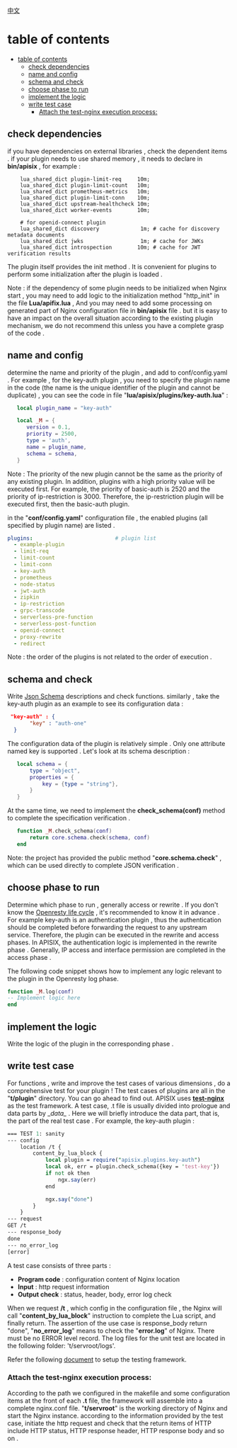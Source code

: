 <!--
#
# Licensed to the Apache Software Foundation (ASF) under one or more
# contributor license agreements.  See the NOTICE file distributed with
# this work for additional information regarding copyright ownership.
# The ASF licenses this file to You under the Apache License, Version 2.0
# (the "License"); you may not use this file except in compliance with
# the License.  You may obtain a copy of the License at
#
#     http://www.apache.org/licenses/LICENSE-2.0
#
# Unless required by applicable law or agreed to in writing, software
# distributed under the License is distributed on an "AS IS" BASIS,
# WITHOUT WARRANTIES OR CONDITIONS OF ANY KIND, either express or implied.
# See the License for the specific language governing permissions and
# limitations under the License.
#
-->
[中文](plugin-develop-cn.md)

# table of contents
- [table of contents](#table-of-contents)
  - [check dependencies](#check-dependencies)
  - [name and config](#name-and-config)
  - [schema and check](#schema-and-check)
  - [choose phase to run](#choose-phase-to-run)
  - [implement the logic](#implement-the-logic)
  - [write test case](#write-test-case)
    - [Attach the test-nginx execution process:](#attach-the-test-nginx-execution-process)


## check dependencies

if you have dependencies on external libraries , check the dependent items . if your plugin needs to use shared memory , it
 needs to declare in __bin/apisix__ , for example :

```nginx
    lua_shared_dict plugin-limit-req     10m;
    lua_shared_dict plugin-limit-count   10m;
    lua_shared_dict prometheus-metrics   10m;
    lua_shared_dict plugin-limit-conn    10m;
    lua_shared_dict upstream-healthcheck 10m;
    lua_shared_dict worker-events        10m;

    # for openid-connect plugin
    lua_shared_dict discovery             1m; # cache for discovery metadata documents
    lua_shared_dict jwks                  1m; # cache for JWKs
    lua_shared_dict introspection        10m; # cache for JWT verification results
```

The plugin itself provides the init method . It is convenient for plugins to perform some initialization after
 the plugin is loaded .

Note : if the dependency of some plugin needs to be initialized when Nginx start , you may need to add logic to the initialization
       method "http_init" in the file __Lua/apifix.lua__ , And you may need to add some processing on generated part of Nginx
       configuration file in __bin/apisix__ file . but it is easy to have an impact on the overall situation according to the
       existing plugin mechanism, we do not recommend this unless you have a complete grasp of the code .

## name and config

determine the name and priority of the plugin , and add to conf/config.yaml . For example , for the key-auth plugin ,
 you need to specify the plugin name in the code (the name is the unique identifier of the plugin and cannot be
 duplicate) , you can see the code in file "__lua/apisix/plugins/key-auth.lua__" :

```lua
   local plugin_name = "key-auth"

   local _M = {
      version = 0.1,
      priority = 2500,
      type = 'auth',
      name = plugin_name,
      schema = schema,
   }
```

Note : The priority of the new plugin cannot be the same as the priority of any existing plugin. In addition, plugins with a high priority value will be executed first. For example, the priority of basic-auth is 2520 and the priority of ip-restriction is 3000. Therefore, the ip-restriction plugin will be executed first, then the basic-auth plugin.

in the "__conf/config.yaml__" configuration file , the enabled plugins (all specified by plugin name) are listed .

```yaml
plugins:                          # plugin list
  - example-plugin
  - limit-req
  - limit-count
  - limit-conn
  - key-auth
  - prometheus
  - node-status
  - jwt-auth
  - zipkin
  - ip-restriction
  - grpc-transcode
  - serverless-pre-function
  - serverless-post-function
  - openid-connect
  - proxy-rewrite
  - redirect
```

Note : the order of the plugins is not related to the order of execution .

## schema and check

Write [Json Schema](https://json-schema.org) descriptions and check functions. similarly , take the key-auth plugin as an example to see its
 configuration data :

```json
 "key-auth" : {
       "key" : "auth-one"
  }
```

The configuration data of the plugin is relatively simple . Only one attribute named key is supported . Let's look
at its schema description :

```lua
   local schema = {
       type = "object",
       properties = {
           key = {type = "string"},
       }
   }
```

At the same time, we need to implement the __check_schema(conf)__ method to complete the specification verification .

```lua
   function _M.check_schema(conf)
       return core.schema.check(schema, conf)
   end
```

Note: the project has provided the public method "__core.schema.check__" , which can be used directly to complete JSON
verification .

## choose phase to run

Determine which phase to run , generally access or rewrite . If you don't know the [Openresty life cycle](https://openresty-reference.readthedocs.io/en/latest/Directives/) , it's
recommended to know it in advance . For example key-auth is an authentication plugin , thus the authentication should be completed
before forwarding the request to any upstream service. Therefore, the plugin can be executed in the rewrite and access phases.
In APISIX, the authentication logic is implemented in the rewrite phase . Generally, IP access and interface
permission are completed in the access phase .

The following code snippet shows how to implement any logic relevant to the plugin in the Openresty log phase.

```lua
function _M.log(conf)
-- Implement logic here
end
```

## implement the logic

Write the logic of the plugin in the corresponding phase .

## write test case

For functions , write and improve the test cases of various dimensions , do a comprehensive test for your plugin ! The
test cases of plugins are all in the "__t/plugin__" directory. You can go ahead to find out. APISIX uses
[****test-nginx****](https://github.com/openresty/test-nginx) as the test framework. A test case, .t file is usually
divided into prologue and data parts by \__data\__ . Here we will briefly introduce the data part, that is, the part
of the real test case . For example, the key-auth plugin :

```perl
=== TEST 1: sanity
--- config
    location /t {
        content_by_lua_block {
            local plugin = require("apisix.plugins.key-auth")
            local ok, err = plugin.check_schema({key = 'test-key'})
            if not ok then
                ngx.say(err)
            end

            ngx.say("done")
        }
    }
--- request
GET /t
--- response_body
done
--- no_error_log
[error]
```

A test case consists of three parts :
- __Program code__ : configuration content of Nginx location
- __Input__ : http request information
- __Output check__ : status, header, body, error log check

When we request __/t__ , which config in the configuration file , the Nginx will call "__content_by_lua_block__" instruction to
 complete the Lua script, and finally return. The assertion of the use case is response_body return "done",
"__no_error_log__" means to check the "__error.log__" of Nginx. There must be no ERROR level record. The log files for the unit test
are located in the following folder: 't/servroot/logs'.

Refer the following [document](how-to-build.md#test) to setup the testing framework.

### Attach the test-nginx execution process:

According to the path we configured in the makefile and some configuration items at the front of each __.t__ file, the
framework will assemble into a complete nginx.conf file. "__t/servroot__" is the working directory of Nginx and start the
Nginx instance. according to the information provided by the test case, initiate the http request and check that the
return items of HTTP include HTTP status, HTTP response header, HTTP response body and so on .

